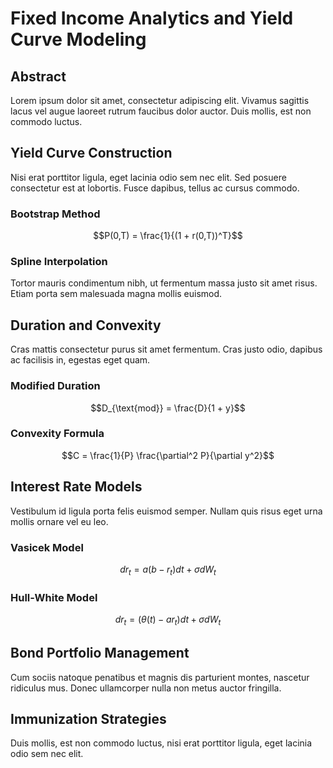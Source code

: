 # Fixed Income Analytics and Yield Curve Modeling

## Abstract

Lorem ipsum dolor sit amet, consectetur adipiscing elit. Vivamus sagittis lacus vel augue laoreet rutrum faucibus dolor auctor. Duis mollis, est non commodo luctus.

## Yield Curve Construction

Nisi erat porttitor ligula, eget lacinia odio sem nec elit. Sed posuere consectetur est at lobortis. Fusce dapibus, tellus ac cursus commodo.

### Bootstrap Method

$$P(0,T) = \frac{1}{(1 + r(0,T))^T}$$

### Spline Interpolation

Tortor mauris condimentum nibh, ut fermentum massa justo sit amet risus. Etiam porta sem malesuada magna mollis euismod.

## Duration and Convexity

Cras mattis consectetur purus sit amet fermentum. Cras justo odio, dapibus ac facilisis in, egestas eget quam.

### Modified Duration

$$D_{\text{mod}} = \frac{D}{1 + y}$$

### Convexity Formula

$$C = \frac{1}{P} \frac{\partial^2 P}{\partial y^2}$$

## Interest Rate Models

Vestibulum id ligula porta felis euismod semper. Nullam quis risus eget urna mollis ornare vel eu leo.

### Vasicek Model

$$dr_t = a(b - r_t)dt + \sigma dW_t$$

### Hull-White Model

$$dr_t = (\theta(t) - ar_t)dt + \sigma dW_t$$

## Bond Portfolio Management

Cum sociis natoque penatibus et magnis dis parturient montes, nascetur ridiculus mus. Donec ullamcorper nulla non metus auctor fringilla.

## Immunization Strategies

Duis mollis, est non commodo luctus, nisi erat porttitor ligula, eget lacinia odio sem nec elit.